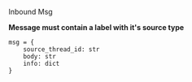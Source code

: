 Inbound Msg

**Message must contain a label with it's source type**

```
msg = {
    source_thread_id: str
    body: str
    info: dict
}
```
